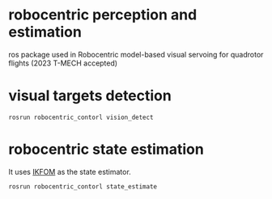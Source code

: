 # robocentric perception and estimation
ros package used in Robocentric model-based visual servoing for quadrotor flights (2023 T-MECH accepted) 

# visual targets detection
```
rosrun robocentric_contorl vision_detect
```

# robocentric state estimation
It uses [IKFOM](https://github.com/hku-mars/IKFoM) as the state estimator.
```
rosrun robocentric_contorl state_estimate
```

